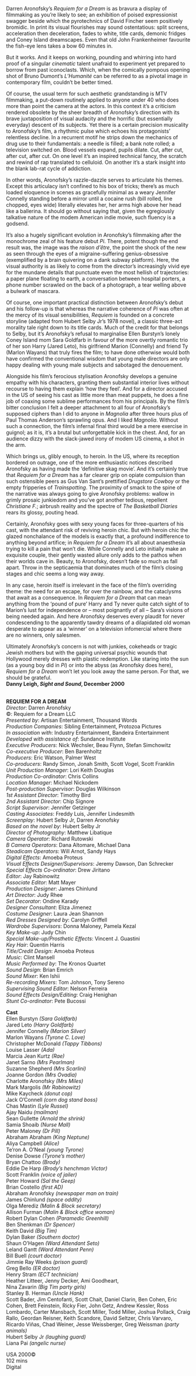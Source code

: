 
Darren Aronofsky’s _Requiem for a Dream_ is as bravura a display of filmmaking as you’re likely to see; an exhibition of poised expressionist swagger beside which the pyrotechnics of David Fincher seem positively bromidic. In print its visual flourishes may sound ostentatious: split screens, acceleration then deceleration, fades to white, title cards, demonic fridges and Coney Island dreamscapes. Even that old John Frankenheimer favourite the fish-eye lens takes a bow 60 minutes in.

But it works. And it keeps on working, pounding and whirring into hard proof of a singular _cinematic_ talent unafraid to experiment yet prepared to borrow from past iconoclasts. Which, when the comically pompous opening shot of Bruno Dumont’s _L’Humanité_ can be referred to as a pivotal image in contemporary film, couldn’t be better timed.

Of course, the usual term for such aesthetic grandstanding is MTV filmmaking, a put-down routinely applied to anyone under 40 who does more than point the camera at the actors. In this context it’s a criticism rendered obsolete by the sheer breadth of Aronofsky’s direction with its brave juxtaposition of visual audacity and the horrific (but essentially everyday) descent of its subjects. Yet there is a certain precision musicality to Aronofsky’s film, a rhythmic pulse which echoes his protagonists’ relentless decline. In a recurrent motif he strips down the mechanics of drug use to their fundamentals: a needle is filled; a bank note rolled; a television switched on. Blood vessels expand, pupils dilate. Cut, after cut, after cut, after cut. On one level it’s an inspired technical fancy, the scratch and rewind of rap translated to celluloid. On another it’s a stark insight into the blank lab-rat cycle of addiction.

In other words, Aronofsky’s razzle-dazzle serves to articulate his themes. Except this articulacy isn’t confined to his box of tricks; there’s as much loaded eloquence in scenes as gracefully minimal as a weary Jennifer Connelly standing before a mirror until a cocaine rush (bill rolled, line chopped, eyes wide) literally elevates her, her arms high above her head like a ballerina. It should go without saying that, given the egregiously talkative nature of the modem American indie movie, such fluency is a godsend.

It’s also a hugely significant evolution in Aronofsky’s filmmaking after the monochrome zeal of his feature debut _Pi_. There, potent though the end result was, the image was the _raison d’être_, the point the shock of the new as seen through the eyes of a migraine-suffering genius-obsessive (exemplified by a brain quivering on a dank subway platform). Here, the visual authority is as likely to come from the director’s increasingly vivid eye for the mundane details that punctuate even the most hellish of trajectories: a paper plane floating to earth, a conversation between hospital porters, a phone number scrawled on the back of a photograph, a tear welling above a bulwark of mascara.

Of course, one important practical distinction between Aronofsky’s debut and his follow-up is that whereas the narrative coherence of _Pi_ was often at the mercy of its visual sensibilities, _Requiem_ is founded on a concrete storyline (adapted from Hubert Selby Jr’s 1978 novel), a classic three-act morality tale right down to its title cards. Much of the credit for that belongs to Selby, but it’s Aronofsky’s refusal to marginalise Ellen Burstyn’s lonely Coney Island mom Sara Goldfarb in favour of the more overtly romantic trio of her son Harry (Jared Leto), his girlfriend Marion (Connelly) and friend Ty (Marlon Wayans) that truly fires the film; to have done otherwise would both have confirmed the conventional wisdom that young male directors are only happy dealing with young male subjects and sabotaged the denouement.

Alongside his film’s ferocious stylisation Aronofsky develops a genuine empathy with his characters, granting them substantial interior lives without recourse to having them explain ‘how they feel’. And for a director accused in the US of seeing his cast as little more than meat puppets, he does a fine job of coaxing some sublime performances from his principals. By the film’s bitter conclusion I felt a deeper attachment to all four of Aronofsky’s supposed ciphers than I did to anyone in _Magnolia_ after three hours plus of Paul Thomas Anderson’s sprawling opus. And I liked _Magnolia_. Without such a connection, the film’s infernal final third would be a mere exercise in guignol; as it is, it’s a brutal but unforgettable kick in the chest. And, for an audience dizzy with the slack-jawed irony of modem US cinema, a shot in the arm.

Which brings us, glibly enough, to heroin. In the US, where its reception bordered on outrage, one of the more enthusiastic notices described Aronofsky as having made the ‘definitive skag movie’. And it’s certainly true that _Requiem for a Dream_ has a far clearer grip on opiate compulsion than such ostensible peers as Gus Van Sant’s prettified _Drugstore Cowboy_ or the empty fripperies of _Trainspotting_. The proximity of smack to the spine of the narrative was always going to give Aronofsky problems: wallow in grimly prosaic junkiedom and you’ve got another tedious, repellent _Christiane F._; airbrush reality and the spectre of _The Basketball Diaries_ rears its glossy, pouting head.

Certainly, Aronofsky goes with sexy young faces for three-quarters of his cast, with the attendant risk of reviving heroin chic. But with heroin chic the glazed nonchalance of the models is exactly that, a profound indifference to anything beyond artifice; in _Requiem for a Dream_ it’s all about anaesthesia trying to kill a pain that won’t die. While Connelly and Leto initially make an exquisite couple, their gently wasted allure only adds to the pathos when their worlds cave in. Beauty, to Aronofsky, doesn’t fade so much as fall apart. Throw in the septicaemia that dominates much of the film’s closing stages and chic seems a long way away.

In any case, heroin itself is irrelevant in the face of the film’s overriding theme: the need for an escape, for over the rainbow, and the cataclysms that await as a consequence. In _Requiem for a Dream_ that can mean anything from the ‘pound of pure’ Harry and Ty never quite catch sight of to Marion’s lust for independence or – most poignantly of all – Sara’s visions of being needed again. And here Aronofsky deserves every plaudit for never condescending to the apparently tawdry dreams of a dilapidated old woman desperate to appear as a ‘winner’ on a television infomercial where there are no winners, only salesmen.

Ultimately Aronofsky’s concern is not with junkies, cokeheads or tragic Jewish mothers but with the gaping universal psychic wounds that Hollywood merely dresses with plastic redemption. Like staring into the sun (as a young boy did in _Pi_) or into the abyss (as Aronofsky does here), _Requiem for a Dream_ won’t let you look away the same person. For that, we should be grateful.  
**Danny Leigh, _Sight and Sound_, December 2000**
<br><br>

**REQUIEM FOR A DREAM**  
_Director_: Darren Aronofsky  
©: Requiem for a Dream LLC  
_Presented by_: Artisan Entertainment,  Thousand Words  
_Production Companies_: Sibling Entertainment, Protozoa Pictures  
_In association with_: Industry Entertainment, Bandeira Entertainment  
_Developed with assistance of_: Sundance Institute  
_Executive Producers_: Nick Wechsler, Beau Flynn, Stefan Simchowitz  
_Co-executive Producer_: Ben Barenholtz  
_Producers_: Eric Watson, Palmer West  
_Co-producers_: Randy Simon, Jonah Smith,  Scott Vogel, Scott Franklin  
_Unit Production Manager_: Lori Keith Douglas  
_Production Co-ordinator_: Chris Collins  
_Location Manager_: Michael Nickodem  
_Post-production Supervisor_: Douglas Wilkinson  
_1st Assistant Director_: Timothy Bird  
_2nd Assistant Director_: Chip Signore  
_Script Supervisor_: Jennifer Getzinger  
_Casting Associates_: Freddy Luis,  Jennifer Lindesmith  
_Screenplay_: Hubert Selby Jr, Darren Aronofsky  
_Based on the novel by_: Hubert Selby Jr  
_Director of Photography_: Matthew Libatique  
_Camera Operator_: Richard Rutowski  
_B Camera Operators_: Dana Altomare, Michael Dana  
_Steadicam Operators_: Will Arnot, Sandy Hays  
_Digital Effects_: Amoeba Proteus  
_Visual Effects Designer/Supervisors_:  Jeremy Dawson, Dan Schrecker  
_Special Effects Co-ordinator_: Drew Jiritano  
_Editor_: Jay Rabinowitz  
_Associate Editor_: Matt Mayer  
_Production Designer_: James Chinlund  
_Art Director_: Judy Rhee  
_Set Decorator_: Ondine Karady  
_Designer Consultant_: Eliza Jimenez  
_Costume Designer_: Laura Jean Shannon  
_Red Dresses Designed by_: Carolyn Griffell  
_Wardrobe Supervisors_: Donna Maloney,  Pamela Kezal  
_Key Make-up_: Judy Chin  
_Special Make-up/Prosthetic Effects_:  Vincent J. Guastini  
_Key Hair_: Quentin Harris  
_Title/Credit Design_: Amoeba Proteus  
_Music_: Clint Mansell  
_Music Performed by_: The Kronos Quartet  
_Sound Design_: Brian Emrich  
_Sound Mixer_: Ken Ishii  
_Re-recording Mixers_: Tom Johnson, Tony Sereno  
_Supervising Sound Editor_: Nelson Ferreira  
_Sound Effects Design/Editing_: Craig Henighan  
_Stunt Co-ordinator_: Pete Bucossi

**Cast**    
Ellen Burstyn _(Sara Goldfarb)_  
Jared Leto _(Harry Goldfarb)_  
Jennifer Connelly _(Marion Silver)_  
Marlon Wayans _(Tyrone C. Love)_  
Christopher McDonald _(Tappy Tibbons)_  
Louise Lasser _(Ada)_  
Marcia Jean Kurtz _(Rae)_  
Janet Sarno _(Mrs Pearlman)_  
Suzanne Shepherd _(Mrs Scarlini)_  
Joanne Gordon _(Mrs Ovadia)_  
Charlotte Aronofsky _(Mrs Miles)_  
Mark Margolis _(Mr Rabinowitz)_  
Mike Kaycheck _(donut cop)_  
Jack O’Connell _(corn dog stand boss)_  
Chas Mastin _(Lyle Russel)_  
Ajay Naidu _(mailman)_  
Sean Gullette _(Arnold the shrink)_  
Samia Shoaib _(Nurse Mall)_  
Peter Maloney _(Dr Pill)_  
Abraham Abraham _(King Neptune)_  
Aliya Campbell _(Alice)_  
Te’ron A. O’Neal _(young Tyrone)_  
Denise Dowse _(Tyrone’s mother)_  
Bryan Chattoo _(Brody)_  
Eddie De Harp _(Brody’s henchman Victor)_  
Scott Franklin _(voice of jailer)_  
Peter Howard _(Sal the Geep)_  
Brian Costello _(first AD)_  
Abraham Aronofsky _(newspaper man on train)_  
James Chinlund _(space oddity)_  
Olga Merediz _(Malin & Block secretary)_  
Allison Furman _(Malin & Block office woman)_  
Robert Dylan Cohen _(Paramedic Greenhill)_  
Ben Shenkman _(Dr Spencer)_  
Keith David _(Big Tim)_  
Dylan Baker _(Southern doctor)_  
Shaun O’Hagen _(Ward Attendant Seto)_  
Leland Gantt _(Ward Attendant Penn)_  
Bill Buell _(court doctor)_  
Jimmie Ray Weeks _(prison guard)_  
Greg Bello _(ER doctor)_  
Henry Stram _(ECT technician)_  
Heather Litteer, Jenny Decker, Ami Goodheart,  
Nina Zavarin _(Big Tim party girls)_  
Stanley B. Herman _(Uncle Hank)_  
Scott Bader, Jim Centofanti, Scott Chait, Daniel Clarin, Ben Cohen, Eric Cohen, Brett Feinstein, Ricky Fier, John Getz, Andrew Kessler, Ross Lombardo, Carter Mansbach, Scott Miller, Todd Miller, Joshua Pollack, Craig Rallo, Geordan Reisner, Keith Scandore, David Seltzer, Chris Varvaro, Ricardo Viñas, Chad Weiner, Jesse Weissberger, Greg Weissman _(party animals)_  
Hubert Selby Jr _(laughing guard)_  
Liana Pai _(angelic nurse)_

USA 2000©  
102 mins  
Digital
<br><br>
<!--stackedit_data:
eyJoaXN0b3J5IjpbMTgwNDU3NTY0MF19
-->